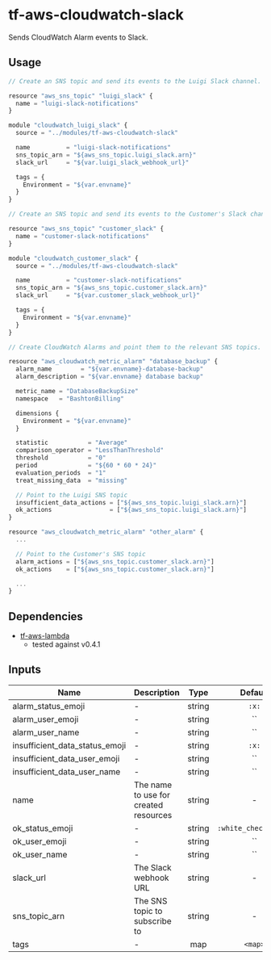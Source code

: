 # tf-aws-cloudwatch-slack

Sends CloudWatch Alarm events to Slack.

## Usage

```js
// Create an SNS topic and send its events to the Luigi Slack channel.

resource "aws_sns_topic" "luigi_slack" {
  name = "luigi-slack-notifications"
}

module "cloudwatch_luigi_slack" {
  source = "../modules/tf-aws-cloudwatch-slack"

  name          = "luigi-slack-notifications"
  sns_topic_arn = "${aws_sns_topic.luigi_slack.arn}"
  slack_url     = "${var.luigi_slack_webhook_url}"

  tags = {
    Environment = "${var.envname}"
  }
}

// Create an SNS topic and send its events to the Customer's Slack channel.

resource "aws_sns_topic" "customer_slack" {
  name = "customer-slack-notifications"
}

module "cloudwatch_customer_slack" {
  source = "../modules/tf-aws-cloudwatch-slack"

  name          = "customer-slack-notifications"
  sns_topic_arn = "${aws_sns_topic.customer_slack.arn}"
  slack_url     = "${var.customer_slack_webhook_url}"

  tags = {
    Environment = "${var.envname}"
  }
}

// Create CloudWatch Alarms and point them to the relevant SNS topics.

resource "aws_cloudwatch_metric_alarm" "database_backup" {
  alarm_name        = "${var.envname}-database-backup"
  alarm_description = "${var.envname} database backup"

  metric_name = "DatabaseBackupSize"
  namespace   = "BashtonBilling"

  dimensions {
    Environment = "${var.envname}"
  }

  statistic           = "Average"
  comparison_operator = "LessThanThreshold"
  threshold           = "0"
  period              = "${60 * 60 * 24}"
  evaluation_periods  = "1"
  treat_missing_data  = "missing"

  // Point to the Luigi SNS topic
  insufficient_data_actions = ["${aws_sns_topic.luigi_slack.arn}"]
  ok_actions                = ["${aws_sns_topic.luigi_slack.arn}"]
}

resource "aws_cloudwatch_metric_alarm" "other_alarm" {
  ...

  // Point to the Customer's SNS topic
  alarm_actions = ["${aws_sns_topic.customer_slack.arn}"]
  ok_actions    = ["${aws_sns_topic.customer_slack.arn}"]

  ...
}
```

## Dependencies

* [tf-aws-lambda](https://git.bashton.net/Bashton-Terraform-Modules/tf-aws-lambda)
  * tested against v0.4.1

## Inputs

| Name | Description | Type | Default | Required |
|------|-------------|:----:|:-----:|:-----:|
| alarm\_status\_emoji | - | string | `:x:` | no |
| alarm\_user\_emoji | - | string | `` | no |
| alarm\_user\_name | - | string | `` | no |
| insufficient\_data\_status\_emoji | - | string | `:x:` | no |
| insufficient\_data\_user\_emoji | - | string | `` | no |
| insufficient\_data\_user\_name | - | string | `` | no |
| name | The name to use for created resources | string | - | yes |
| ok\_status\_emoji | - | string | `:white_check_mark:` | no |
| ok\_user\_emoji | - | string | `` | no |
| ok\_user\_name | - | string | `` | no |
| slack\_url | The Slack webhook URL | string | - | yes |
| sns\_topic\_arn | The SNS topic to subscribe to | string | - | yes |
| tags | - | map | `<map>` | no |
